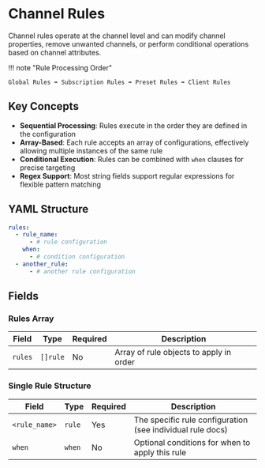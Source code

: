 # Channel Rules

Channel rules operate at the channel level and can modify channel properties, remove unwanted channels, or perform
conditional operations based on channel attributes.

!!! note "Rule Processing Order"

    Global Rules ➡ Subscription Rules ➡ Preset Rules ➡ Client Rules

## Key Concepts

- **Sequential Processing**: Rules execute in the order they are defined in the configuration
- **Array-Based**: Each rule accepts an array of configurations, effectively allowing multiple instances of the same
  rule
- **Conditional Execution**: Rules can be combined with `when` clauses for precise targeting
- **Regex Support**: Most string fields support regular expressions for flexible pattern matching

## YAML Structure

```yaml
rules:
  - rule_name:
      - # rule configuration
    when:
      - # condition configuration
  - another_rule:
      - # another rule configuration
```

## Fields

### Rules Array

| Field   | Type     | Required | Description                             |
|---------|----------|----------|-----------------------------------------|
| `rules` | `[]rule` | No       | Array of rule objects to apply in order |

### Single Rule Structure

| Field         | Type   | Required | Description                                                |
|---------------|--------|----------|------------------------------------------------------------|
| `<rule_name>` | `rule` | Yes      | The specific rule configuration (see individual rule docs) |
| `when`        | `when` | No       | Optional conditions for when to apply this rule            |
